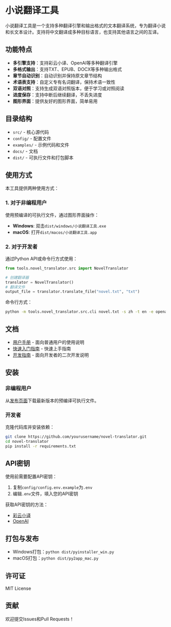 # 小说翻译工具

小说翻译工具是一个支持多种翻译引擎和输出格式的文本翻译系统，专为翻译小说和长文本设计。支持将中文翻译成多种目标语言，也支持其他语言之间的互译。

## 功能特点

- **多引擎支持**：支持彩云小译、OpenAI等多种翻译引擎
- **多格式输出**：支持TXT、EPUB、DOCX等多种输出格式
- **章节自动识别**：自动识别并保持原文章节结构
- **术语表支持**：自定义专有名词翻译，保持术语一致性
- **双语对照**：支持生成双语对照版本，便于学习或对照阅读
- **进度保存**：支持中断后继续翻译，不丢失进度
- **图形界面**：提供友好的图形界面，简单易用

## 目录结构

- `src/` - 核心源代码
- `config/` - 配置文件
- `examples/` - 示例代码和文件
- `docs/` - 文档
- `dist/` - 可执行文件和打包脚本

## 使用方式

本工具提供两种使用方式：

### 1. 对于非编程用户

使用预编译的可执行文件，通过图形界面操作：

- **Windows**: 双击`dist/windows/小说翻译工具.exe`
- **macOS**: 打开`dist/macos/小说翻译工具.app`

### 2. 对于开发者

通过Python API或命令行方式使用：

```python
from tools.novel_translator.src import NovelTranslator

# 创建翻译器
translator = NovelTranslator()
# 翻译文件
output_file = translator.translate_file("novel.txt", "txt")
```

命令行方式：

```bash
python -m tools.novel_translator.src.cli novel.txt -s zh -t en -e openai -o epub
```

## 文档

- [用户手册](docs/用户手册.md) - 面向普通用户的使用说明
- [快速入门指南](docs/快速入门指南.md) - 快速上手指南
- [开发指南](docs/开发指南.md) - 面向开发者的二次开发说明

## 安装

### 非编程用户

从[发布页面](https://github.com/yourusername/novel-translator/releases)下载最新版本的预编译可执行文件。

### 开发者

克隆代码库并安装依赖：

```bash
git clone https://github.com/yourusername/novel-translator.git
cd novel-translator
pip install -r requirements.txt
```

## API密钥

使用前需要配置API密钥：

1. 复制`config/config.env.example`为`.env`
2. 编辑`.env`文件，填入您的API密钥

获取API密钥的方法：
- [彩云小译](https://platform.caiyunapp.com/login)
- [OpenAI](https://platform.openai.com/signup)

## 打包与发布

- Windows打包：`python dist/pyinstaller_win.py`
- macOS打包：`python dist/py2app_mac.py`

## 许可证

MIT License

## 贡献

欢迎提交Issues和Pull Requests！ 